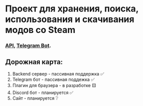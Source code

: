 # Проект для хранения, поиска, использования и скачивания модов со Steam

### [API](https://43093.zetalink.ru:8000), [Telegram Bot](https://t.me/get_from_steam_bot).

## Дорожная карта:
1. Backend сервер - пассивная поддержка ✅
2. Telegram бот - пассивная поддежка ✅
3. Плагин для браузера - в разработке 🟨
4. Discord бот - планируется ✅
5. Сайт - планируется ❔
